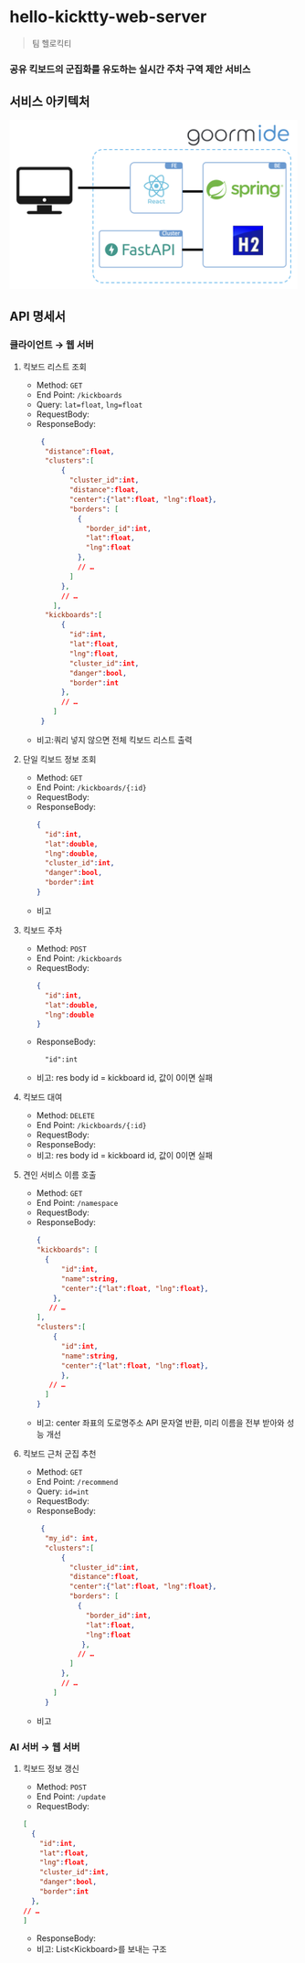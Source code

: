 # hello-kicktty-web-server

> 팀 헬로킥티

### 공유 킥보드의 군집화를 유도하는 실시간 주차 구역 제안 서비스

## 서비스 아키텍처

![architecture](images/architecture.png)

## API 명세서

### 클라이언트 → 웹 서버

1. 킥보드 리스트 조회

   - Method: `GET`
   - End Point: `/kickboards`
   - Query: `lat=float`, `lng=float`
   - RequestBody:
   - ResponseBody:
     ```json
      {
       "distance":float,
       "clusters":[
           {
             "cluster_id":int,
             "distance":float,
             "center":{"lat":float, "lng":float},
             "borders": [
               {
                 "border_id":int,
                 "lat":float,
                 "lng":float
               },
               // …
             ]
           },
           // …
         ],
       "kickboards":[
           {
             "id":int,
             "lat":float,
             "lng":float,
             "cluster_id":int,
             "danger":bool,
             "border":int
           },
           // …
         ]
      }
     ```
   - 비고:쿼리 넣지 않으면 전체 킥보드 리스트 출력

2. 단일 킥보드 정보 조회
   - Method: `GET`
   - End Point: `/kickboards/{:id}`
   - RequestBody:
   - ResponseBody:
     ```json
     {
       "id":int,
       "lat":double,
       "lng":double,
       "cluster_id":int,
       "danger":bool,
       "border":int
     }
     ```
   - 비고
3. 킥보드 주차
   - Method: `POST`
   - End Point: `/kickboards`
   - RequestBody:
     ```json
     {
       "id":int,
       "lat":double,
       "lng":double
     }
     ```
   - ResponseBody:
     ```text
       "id":int
     ```
   - 비고: res body id = kickboard id, 값이 0이면 실패
4. 킥보드 대여

   - Method: `DELETE`
   - End Point: `/kickboards/{:id}`
   - RequestBody:
   - ResponseBody:
   - 비고: res body id = kickboard id, 값이 0이면 실패

5. 견인 서비스 이름 호출

   - Method: `GET`
   - End Point: `/namespace`
   - RequestBody:
   - ResponseBody:
     ```json
     {
     "kickboards": [
       {
           "id":int,
           "name":string,
           "center":{"lat":float, "lng":float},
         },
        // …
     ],
     "clusters":[
         {
           "id":int,
           "name":string,
           "center":{"lat":float, "lng":float},
           },
        // …
       ]
     }
     ```
   - 비고: center 좌표의 도로명주소 API 문자열 반환, 미리 이름을 전부 받아와 성능 개선

6. 킥보드 근처 군집 추천
   - Method: `GET`
   - End Point: `/recommend`
   - Query: `id=int`
   - RequestBody:
   - ResponseBody:
     ```json
      {
       "my_id": int,
       "clusters":[
           {
             "cluster_id":int,
             "distance":float,
             "center":{"lat":float, "lng":float},
             "borders": [
               {
                 "border_id":int,
                 "lat":float,
                 "lng":float
                },
               // …
             ]
           },
           // …
         ]
       }
     ```
   - 비고

### AI 서버 → 웹 서버

1. 킥보드 정보 갱신

   - Method: `POST`
   - End Point: `/update`
   - RequestBody:

   ```json
   [
     {
       "id":int,
       "lat":float,
       "lng":float,
       "cluster_id":int,
       "danger":bool,
       "border":int
     },
   // …
   ]
   ```

   - ResponseBody:
   - 비고: List\<Kickboard\>를 보내는 구조
